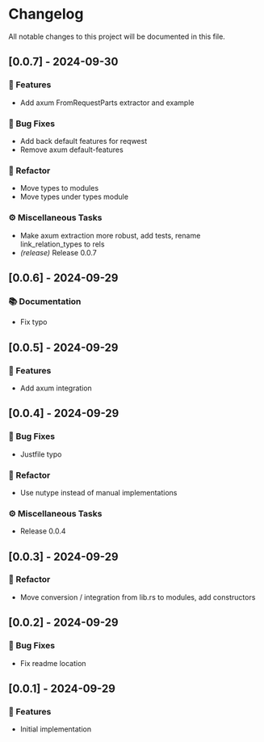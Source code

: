 <!-- markdownlint-disable no-duplicate-heading -->
# Changelog

All notable changes to this project will be documented in this file.

## [0.0.7] - 2024-09-30

### 🚀 Features

- Add axum FromRequestParts extractor and example

### 🐛 Bug Fixes

- Add back default features for reqwest
- Remove axum default-features

### 🚜 Refactor

- Move types to modules
- Move types under types module

### ⚙️ Miscellaneous Tasks

- Make axum extraction more robust, add tests, rename link_relation_types to rels
- *(release)* Release 0.0.7

## [0.0.6] - 2024-09-29

### 📚 Documentation

- Fix typo

## [0.0.5] - 2024-09-29

### 🚀 Features

- Add axum integration

## [0.0.4] - 2024-09-29

### 🐛 Bug Fixes

- Justfile typo

### 🚜 Refactor

- Use nutype instead of manual implementations

### ⚙️ Miscellaneous Tasks

- Release 0.0.4

## [0.0.3] - 2024-09-29

### 🚜 Refactor

- Move conversion / integration from lib.rs to modules, add constructors

## [0.0.2] - 2024-09-29

### 🐛 Bug Fixes

- Fix readme location

## [0.0.1] - 2024-09-29

### 🚀 Features

- Initial implementation

<!-- generated by git-cliff -->
